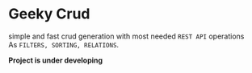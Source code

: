 # **Geeky Crud**

simple and fast crud generation with most needed `REST API` operations  
As `FILTERS, SORTING, RELATIONS`.

**Project is under developing**

